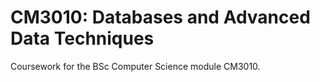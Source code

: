 # CM3010: Databases and Advanced Data Techniques
Coursework for the BSc Computer Science module CM3010.
